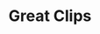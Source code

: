 ---
title: "Great Clips"
url: /albuquerque/great-clips-wyoming-boulevard-northeast/
shop: hairdresser
---